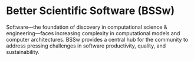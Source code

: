 # Better Scientific Software (BSSw)

Software—the foundation of discovery in computational science & engineering—faces increasing complexity in computational models and computer architectures. BSSw provides a central hub for the community to address pressing challenges in software productivity, quality, and sustainability.


<!---
Slide1 Left: blog_posts/data-driven-software-sustainability
Slide1 Right: blog_posts/making-open-source-research-software-visible-a-path-to-better-sustainability
Slide2 Left: blog_posts/flash5-refactoring-and-psip
Slide2 Right: images/raw/master/Blog_0819_Dataviz.png
Slide3 Left: blog_posts/building-community-through-software-policies
Slide3 Right: images/raw/master/Blog_0819_xSDK_blueV3_sm.png
--->


<!---
LCM: Saving for use again later
SlideX Right: events/best-practices-for-hpc-software-developers-webinar-series

SlideX Left: events/webinar-tools-and-techniques-for-floating-point-analysis
SlideX Right: events/testing-research-software-survey
--->

<!---
[Site Overview](SiteOverview.md)

[Communities Overview](CommunitiesOverview.md)

[Intro to CSE](IntroToCse.md)

[Intro to HPC](IntroToHpc.md)

--->

